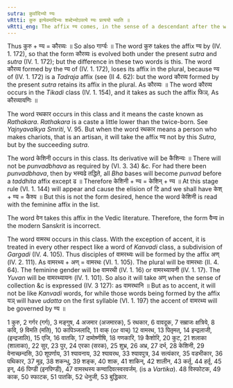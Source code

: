 ```yaml
---
sutra: कुर्वादिभ्यो ण्यः
vRtti: कुरु इत्येवमादिभ्यः शब्देभ्योऽपत्ये ण्यः प्रत्ययो भवति ॥
vRtti_eng: The affix ण्य comes, in the sense of a descendant after the words '_Kuru_' &c.
---
```

Thus कुरु + ण्य = कौरव्यः ॥ So also गार्ग्यः ॥ The word कुरु takes the affix ण्य by (IV. 1. 172), so that the form कौरव्यः is evolved both under the present _sutra_ and _sutra_ (IV. 1. 172); but the difference in these two words is this. The word कौरव्य formed by the ण्य of (IV. 1. 172), loses its affix in the plural, because ण्य of (IV. 1. 172) is a _Tadraja_ affix (see (II 4. 62): but the word कौरव्य formed by the present _sutra_ retains its affix in the plural. As कौरव्यः ॥ The word कौरव्य occurs in the _Tikadi_ class (IV. 1. 154), and it takes as such the affix फिञ्. As कौरव्यायणिः ॥

The word रथकार occurs in this class and it means the caste known as _Rathakara_. _Rathakara_ is a caste a little lower than the twice-born. See _Yajnyavalkya_ _Smriti_, V. 95. But when the word रथकार means a person who makes chariots, that is an artisan, it will take the affix ण्य not by this _Sutra_, but by the succeeding _sutra_. 

The word केशिनी occurs in this class. Its derivative will be कैशिन्यः ॥ There will not be _punvadbhava_ as required by (VI. 3. 34) &c. For had there been _punvadbhava_, then by भस्यढे तद्धिते, all _Bha_ bases will become _punvad_ before a _taddhita_ affix except ढ ॥ Therefore केशिनी + ण्य = केशिन् + ण्य ॥ At this stage rule (VI. 1. 144) will appear and cause the elision of टि and we shall have केश् + ण्य = कैश्य ॥ But this is not the form desired, hence the word केशिनी is read with the feminine affix in the list.

The word वेन takes this affix in the Vedic literature. Therefore, the form वैन्य in the modern Sanskrit is incorrect.

The word वामरथ occurs in this class. With the exception of accent, it is treated in every other respect like a word of _Kanvadi_ class, a subdivision of _Gargadi_ (IV. 4. 105). Thus disciples of वामरथ्यः will be formed by the affix अण् (IV. 2. 111). As वामरथ्य + अण् = वामरथः (VI. 1. 105). The plural will be वामरथाः (II. 4. 64). The feminine gender will be वामरथी (IV. 1. 16) or वामरथ्यायनी (IV. 1. 17). The _Yuvan_ will be वामरथ्यायनः (IV. 1. 101). So also it will take अण् when the sense of collection &c is expressed (IV. 3 127): as वामरथानि ॥ But as to accent, it will not be like _Kanvadi_ words, for while those words being formed by the affix यञ् will have _udatta_ on the first syllable (VI. 1. 197) the accent of वामरथ्य will be governed by ण्य ॥

1 कुरु, 2 गर्गर (गर्ग), 3 मङ्गुष, 4 अजमार (अजमारक), 5 रथकार, 6 वावदूक, 7 सम्राजः क्षत्रिये, 8 कवि, 9 विमति (मति), 10 कापिञ्जलादि, 11 वाक् (or वाच्) 12 वामरथ, 13 पितृमत्, 14 इन्द्रलाजी, (इन्द्रजालि), 15 एजि, 16 वातकि, 17 दामोष्णीषि, 18 गणकारि, 19 कैशोरि, 20 कुट, 21 शलाका (शालाका), 22 सुर, 23 पुर, 24 एरका (सरक), 25 शुभ्र, 26 अभ्र, 27 दर्भ, 28 केशिनी, 29 वेनाच्छन्दसि, 30 शूपर्णाय, 31 श्यावनाय, 32 श्यावरथ, 33 श्यावपुत्र, 34 सत्यंकार, 35 वडभीकार, 36 पथिकार, 37 मूढ, 38 शकन्धु, 39 शङ्क, 40 शाक, 41 शाकिन्, 42 शालीन, 43 कर्तृ, 44 हर्तृ, 45 इन्, 46 पिण्डी (इनपिण्डी), 47 वामरथस्य कण्वादिवत्स्वरवर्जम्. (is a _Vartika_). 48 विस्फोटक, 49 काक, 50 स्फाटक, 51 पातकि, 52 धेनुजी, 53 बुद्धिकार.
